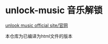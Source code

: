 # unlock-music 音乐解锁
[unlook music official site/官网](https://git.unlock-music.dev/um/web)

本仓库为已编译为html文件的版本